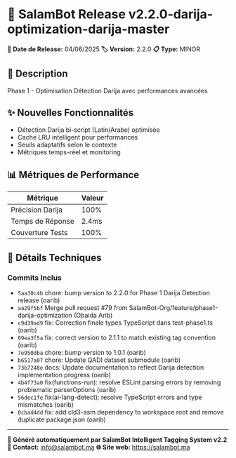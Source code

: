 # 🚀 SalamBot Release v2.2.0-darija-optimization-darija-master

**📅 Date de Release:** 04/06/2025
**🏷️ Version:** 2.2.0
**📋 Type:** MINOR

## 📝 Description

Phase 1 - Optimisation Détection Darija avec performances avancées

## ✨ Nouvelles Fonctionnalités

- Détection Darija bi-script (Latin/Arabe) optimisée
- Cache LRU intelligent pour performances
- Seuils adaptatifs selon le contexte
- Métriques temps-réel et monitoring

## 📊 Métriques de Performance

| Métrique | Valeur |
|----------|--------|
| Précision Darija | 100% |
| Temps de Réponse | 2.4ms |
| Couverture Tests | 100% |

## 🔧 Détails Techniques

### Commits Inclus

- `5aa30c4b` chore: bump version to 2.2.0 for Phase 1 Darija Detection release (oarib)
- `aa29f5bf` Merge pull request #79 from SalamBot-Org/feature/phase1-darija-optimization (Obaida Arib)
- `c9d39ad9` fix: Correction finale types TypeScript dans test-phase1.ts (oarib)
- `09ea3f5a` fix: correct version to 2.1.1 to match existing tag convention (oarib)
- `7e950dba` chore: bump version to 1.0.1 (oarib)
- `b6517a07` chore: Update QADI dataset submodule (oarib)
- `73b7248e` docs: Update documentation to reflect Darija detection implementation progress (oarib)
- `4b4f73a0` fix(functions-run): resolve ESLint parsing errors by removing problematic parserOptions (oarib)
- `56dec1fe` fix(ai-lang-detect): resolve TypeScript errors and type mismatches (oarib)
- `0cbad4dd` fix: add cld3-asm dependency to workspace root and remove duplicate package.json (oarib)

---

**🤖 Généré automatiquement par SalamBot Intelligent Tagging System v2.2**
**📧 Contact:** info@salambot.ma
**🌐 Site web:** https://salambot.ma